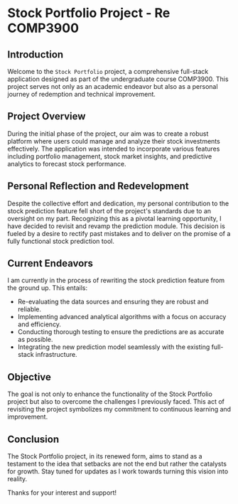 # Stock Portfolio Project - Re COMP3900
## Introduction

Welcome to the `Stock Portfolio` project, a comprehensive full-stack application designed as part of the undergraduate course COMP3900. This project serves not only as an academic endeavor but also as a personal journey of redemption and technical improvement.

## Project Overview

During the initial phase of the project, our aim was to create a robust platform where users could manage and analyze their stock investments effectively. The application was intended to incorporate various features including portfolio management, stock market insights, and predictive analytics to forecast stock performance.

## Personal Reflection and Redevelopment

Despite the collective effort and dedication, my personal contribution to the stock prediction feature fell short of the project's standards due to an oversight on my part. Recognizing this as a pivotal learning opportunity, I have decided to revisit and revamp the prediction module. This decision is fueled by a desire to rectify past mistakes and to deliver on the promise of a fully functional stock prediction tool.

## Current Endeavors

I am currently in the process of rewriting the stock prediction feature from the ground up. This entails:

- Re-evaluating the data sources and ensuring they are robust and reliable.
- Implementing advanced analytical algorithms with a focus on accuracy and efficiency.
- Conducting thorough testing to ensure the predictions are as accurate as possible.
- Integrating the new prediction model seamlessly with the existing full-stack infrastructure.

## Objective

The goal is not only to enhance the functionality of the Stock Portfolio project but also to overcome the challenges I previously faced. This act of revisiting the project symbolizes my commitment to continuous learning and improvement.

## Conclusion

The Stock Portfolio project, in its renewed form, aims to stand as a testament to the idea that setbacks are not the end but rather the catalysts for growth. Stay tuned for updates as I work towards turning this vision into reality.

Thanks for your interest and support!
